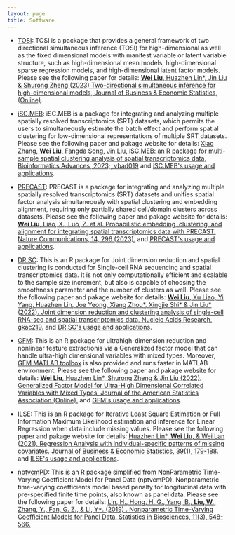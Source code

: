 ```yaml
---
layout: page
title: Software
---
```


- [TOSI](https://github.com/feiyoung/TOSI): TOSI is a package that provides a general framework of two directional simultaneous inference (TOSI) for high-dimensional as well as the fixed dimensional models with manifest variable or latent variable structure, such as high-dimensional mean models, high-dimensional sparse regression models, and high-dimensional latent factor models. Please see the following paper for details: [**Wei Liu**, Huazhen Lin\*, Jin Liu & Shurong Zheng (2023) Two-directional simultaneous inference for high-dimensional models, Journal of Business & Economic Statistics, (Online)](https://doi.org/10.1080/07350015.2023.2191672).

- [iSC.MEB](https://xiaozhangryy.github.io/iSC.MEB/index.html): iSC.MEB is a package for integrating and analyzing multiple spatially resolved transcriptomics (SRT) datasets, which permits the users to simultaneously estimate the batch effect and perform spatial clustering for low-dimensional representations of multiple SRT datasets. Please see the following paper and pakage website for details: [Xiao Zhang, **Wei Liu**, Fangda Song, Jin Liu, iSC.MEB: an R package for multi-sample spatial clustering analysis of spatial transcriptomics data, Bioinformatics Advances, 2023;, vbad019](https://doi.org/10.1093/bioadv/vbad019) and [iSC.MEB's usage and applications](https://xiaozhangryy.github.io/iSC.MEB/index.html).

- [PRECAST](https://github.com/feiyoung/PRECAST): PRECAST is a package for integrating and analyzing multiple spatially resolved transcriptomics (SRT) datasets and unifies spatial factor analysis simultaneously with spatial clustering and embedding alignment, requiring only partially shared cell/domain clusters across datasets. Please see the following paper and pakage website for details: 
[**Wei Liu**, Liao, X., Luo, Z. et al. Probabilistic embedding, clustering, and alignment for integrating spatial transcriptomics data with PRECAST. Nature Communications, 14, 296 (2023).](https://doi.org/10.1038/s41467-023-35947-w) and [PRECAST's usage and applications](https://feiyoung.github.io/PRECAST/index.html).


- [DR.SC](https://github.com/feiyoung/DR.SC): This is an R package for Joint dimension reduction and spatial clustering is conducted for Single-cell RNA sequencing and spatial transcriptomics data. It is not only computationally efficient and scalable to the sample size increment, but also is capable of choosing the smoothness parameter and the number of clusters as well. Please see the following paper and pakage website  for details: 
[**Wei Liu**, Xu Liao, Yi Yang, Huazhen Lin, Joe Yeong, Xiang Zhou\*, Xingjie Shi\* & Jin Liu\* (2022). Joint dimension reduction and clustering analysis of single-cell RNA-seq and spatial transcriptomics data, Nucleic Acids Research, gkac219.](https://doi.org/10.1093/nar/gkac219) and [DR.SC's usage and applications](https://feiyoung.github.io/DR.SC/index.html).

- [GFM](https://github.com/feiyoung/GFM): This is an R package for ultrahigh-dimension reduction and nonlinear feature extractionis via a Generalized factor model that can handle ultra-high dimensional variables with mixed types. Moreover, [GFM MATLAB toolbox](https://github.com/feiyoung/MGFM) is also provided and runs faster in MATLAB environment. Please see the following paper and pakage website for details:
[**Wei Liu**, Huazhen Lin\*, Shurong Zheng & Jin Liu (2022). Generalized Factor Model for Ultra-High Dimensional Correlated Variables with Mixed Types. Journal of the American Statistics Association (Online).](https://www.tandfonline.com/doi/full/10.1080/01621459.2021.1999818) and [GFM's usage and applications](https://feiyoung.github.io/GFM/docs/index.html).

- [ILSE](https://github.com/feiyoung/ILSE): This is an R package for Iterative Least Square Estimation or Full Information Maximum Likelihood estimation and inference for Linear Regression when data include missing values. Please see the following paper and pakage website for details:
[Huazhen Lin\*, **Wei Liu**, & Wei Lan (2021). Regression Analysis with individual-specific patterns of missing covariates. Journal of Business & Economic Statistics, 39(1), 179-188.](https://www.tandfonline.com/doi/full/10.1080/07350015.2019.1635486) and [ILSE's usage and applications](https://feiyoung.github.io/ILSE/index.html).




- [nptvcmPD](https://github.com/feiyoung/nptvcmPD): This  is an R package simplified from NonParametric Time-Varying Coefficient Model for Panel Data (nptvcmPD). Nonparametric time-varying coefficients model based penalty for longitudinal data with pre-specified finite time points, also known as panel data. Please see the following paper for details: 
[Lin, H., Hong, H. G., Yang, B., **Liu, W.**, Zhang, Y., Fan, G. Z., & Li, Y\*. (2019) . Nonparametric Time-Varying Coefficient Models for Panel Data. Statistics in Biosciences, 11(3), 548-566.](https://link.springer.com/article/10.1007/s12561-019-09248-0)
